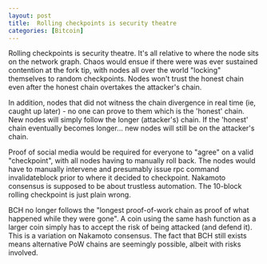 ```yaml
---
layout: post
title:  Rolling checkpoints is security theatre
categories: [Bitcoin]
---
```


Rolling checkpoints is security theatre. It's all relative to where the node sits on the network graph. Chaos would ensue if there were was ever sustained contention at the fork tip, with nodes all over the world "locking" themselves to random checkpoints. Nodes won't trust the honest chain even after the honest chain overtakes the attacker's chain. 

In addition, nodes that did not witness the chain divergence in real time (ie, caught up later) - no one can prove to them which is the 'honest' chain. New nodes will simply follow the longer (attacker's) chain. If the 'honest' chain eventually becomes longer... new nodes will still be on the attacker's chain.

Proof of social media would be required for everyone to "agree" on a valid "checkpoint", with all nodes having to manually roll back. The nodes would have to manually intervene and presumably issue rpc command invalidateblock prior to where it decided to checkpoint. Nakamoto consensus is supposed to be about trustless automation. The 10-block rolling checkpoint is just plain wrong.

BCH no longer follows the "longest proof-of-work chain as proof of what happened while they were gone". A coin using the same hash function as a larger coin simply has to accept the risk of being attacked (and defend it). This is a variation on Nakamoto consensus. The fact that BCH still exists means alternative PoW chains are seemingly possible, albeit with risks involved.
